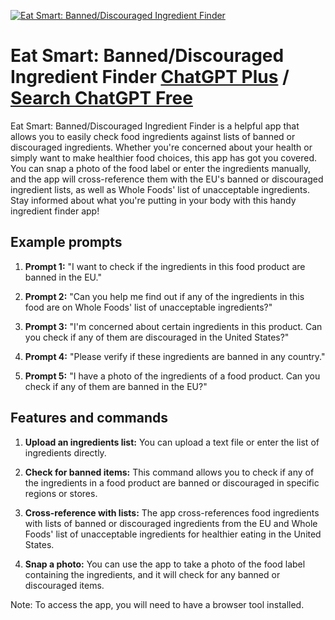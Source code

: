 
[![Eat Smart: Banned/Discouraged Ingredient Finder](https://files.oaiusercontent.com/file-ww3MdEXwkBQ0BpWRvwtBez7g?se=2123-10-16T02%3A54%3A43Z&sp=r&sv=2021-08-06&sr=b&rscc=max-age%3D31536000%2C%20immutable&rscd=attachment%3B%20filename%3Da3c0f9e4-1347-4dda-8fea-d8ba8de877f1.png&sig=ro7fFximNjn1ts8b2H%2BKb1I/aZfAcgs77bRA2%2B0oWsk%3D)](https://chat.openai.com/g/g-nnmSQC9oa-eat-smart-banned-discouraged-ingredient-finder)

# Eat Smart: Banned/Discouraged Ingredient Finder [ChatGPT Plus](https://chat.openai.com/g/g-nnmSQC9oa-eat-smart-banned-discouraged-ingredient-finder) / [Search ChatGPT Free](https://gptcall.net/index.html#/?search=Eat%20Smart%3A%20Banned%2FDiscouraged%20Ingredient%20Finder)

Eat Smart: Banned/Discouraged Ingredient Finder is a helpful app that allows you to easily check food ingredients against lists of banned or discouraged ingredients. Whether you're concerned about your health or simply want to make healthier food choices, this app has got you covered. You can snap a photo of the food label or enter the ingredients manually, and the app will cross-reference them with the EU's banned or discouraged ingredient lists, as well as Whole Foods' list of unacceptable ingredients. Stay informed about what you're putting in your body with this handy ingredient finder app!

## Example prompts

1. **Prompt 1:** "I want to check if the ingredients in this food product are banned in the EU."

2. **Prompt 2:** "Can you help me find out if any of the ingredients in this food are on Whole Foods' list of unacceptable ingredients?"

3. **Prompt 3:** "I'm concerned about certain ingredients in this product. Can you check if any of them are discouraged in the United States?"

4. **Prompt 4:** "Please verify if these ingredients are banned in any country."

5. **Prompt 5:** "I have a photo of the ingredients of a food product. Can you check if any of them are banned in the EU?"

## Features and commands

1. **Upload an ingredients list:** You can upload a text file or enter the list of ingredients directly.

2. **Check for banned items:** This command allows you to check if any of the ingredients in a food product are banned or discouraged in specific regions or stores.

3. **Cross-reference with lists:** The app cross-references food ingredients with lists of banned or discouraged ingredients from the EU and Whole Foods' list of unacceptable ingredients for healthier eating in the United States.

4. **Snap a photo:** You can use the app to take a photo of the food label containing the ingredients, and it will check for any banned or discouraged items.

Note: To access the app, you will need to have a browser tool installed.


